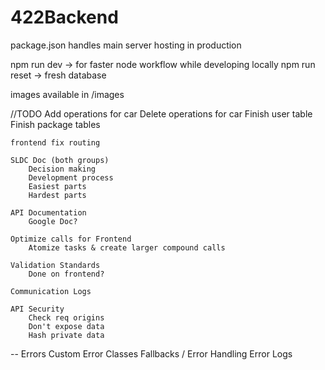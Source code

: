 # 422Backend

package.json handles main server hosting in production

npm run dev -> for faster node workflow while developing locally
npm run reset -> fresh database

images available in /images 

//TODO
    Add operations for car
    Delete operations for car
    Finish user table
    Finish package tables

    frontend fix routing

    SLDC Doc (both groups)
        Decision making
        Development process
        Easiest parts
        Hardest parts

    API Documentation
        Google Doc?

    Optimize calls for Frontend
        Atomize tasks & create larger compound calls

    Validation Standards
        Done on frontend?

    Communication Logs

    API Security
        Check req origins
        Don't expose data
        Hash private data
    
-- Errors
    Custom Error Classes
    Fallbacks / Error Handling
    Error Logs